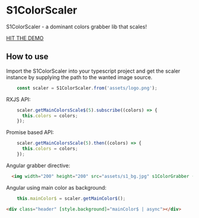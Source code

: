 # S1ColorScaler

S1ColorScaler - a dominant colors grabber lib that scales!

[HIT THE DEMO](https://sleepy-blackwell-9736e8.netlify.app/colors)

## How to use

Import the S1ColorScaler into your typescript project and get the scaler instance by supplying 
the path to the wanted image source.
 
```ts
    const scaler = S1ColorScaler.from('assets/logo.png');
```

RXJS API:
```ts
    scaler.getMainColorsScale$(5).subscribe((colors) => {
      this.colors = colors;
    });
```

Promise based API:
```ts
    scaler.getMainColorsScale(5).then((colors) => {
      this.colors = colors;
    });
```

Angular grabber directive:

```html
  <img width="200" height="200" src="assets/s1_bg.jpg" s1ColorGrabber (mainColors)="getMainColors($event)">
```

Angular using main color as background:

```ts
    this.mainColor$ = scaler.getMainColor$();
```

```html
<div class="header" [style.background]="mainColor$ | async"></div>
```

